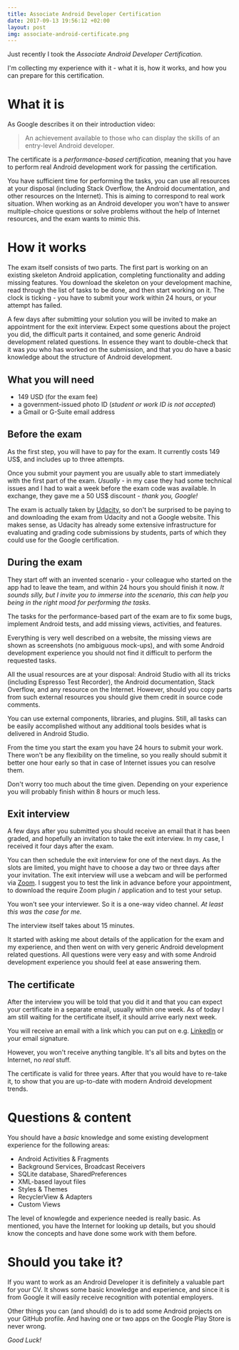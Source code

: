 ```yaml
---
title: Associate Android Developer Certification
date: 2017-09-13 19:56:12 +02:00
layout: post
img: associate-android-certificate.png
---
```


<script async custom-element="amp-youtube" src="https://cdn.ampproject.org/v0/amp-youtube-0.1.js"></script>

Just recently I took the _Associate Android Developer Certification_.

I'm collecting my experience with it - what it is, how it works, and how you can prepare for this certification.

What it is
==========

<amp-youtube width="480"
  height="270"
  layout="responsive"
  data-videoid="fUM9g4j5Q_o">
</amp-youtube>

As Google describes it on their introduction video:
> An achievement available to those who can display the skills of an entry-level Android developer.

The certificate is a _performance-based certification_, meaning that
you have to perform real Android development work for passing the
certification.

You have sufficient time for performing the tasks, you can use all resources at your disposal (including Stack Overflow, the Android documentation, and other resources on the Internet).
This is aiming to correspond to real work situation. When working as an Android developer you won't have to answer multiple-choice questions or solve problems without the help of Internet resources, and the exam wants to mimic this.

How it works
============
The exam itself consists of two parts.
The first part is working on an existing skeleton Android application, completing functionality and adding missing features.
You download the skeleton on your development machine, read through the list of tasks to be done, and then start working on it.
The clock is ticking - you have to submit your work within 24 hours, or your attempt has failed.

A few days after submitting your solution you will be invited to make an appointment for the exit interview.
Expect some questions about the project you did, the difficult parts it contained, and some generic Android development related questions.
In essence they want to double-check that it was _you_ who has worked on the submission, and that you do have a basic knowledge about the structure of Android development.

What you will need
------------------

* 149 USD (for the exam fee)
* a government-issued photo ID (_student or work ID is not accepted_)
* a Gmail or G-Suite email address

Before the exam
---------------

As the first step, you will have to pay for the exam. It currently costs 149 US$, and includes up to three attempts.

Once you submit your payment you are usually able to start immediately with the first part of the exam.
_Usually_ - in my case they had some technical issues and I had to wait a week before the exam code was available. In exchange, they gave me a 50 US$ discount - _thank you, Google!_

The exam is actually taken by [Udacity](https://www.udacity.com), so don't be surprised to be paying to and downloading the exam from Udacity and not a Google website.
This makes sense, as Udacity has already some extensive infrastructure for evaluating and grading code submissions by students, parts of which they could use for the Google certification.

During the exam
---------------

They start off with an invented scenario - your colleague who started on the app had to leave the team, and within 24 hours you should finish it now.
_It sounds silly, but I invite you to immerse into the scenario, this can help you being in the right mood for performing the tasks._

The tasks for the performance-based part of the exam are to fix some bugs, implement Android tests, and add missing views, activities, and features.

Everything is very well described on a website, the missing views are shown as screenshots (no ambiguous mock-ups), and with some Android development experience you should not find it difficult to perform the requested tasks.

All the usual resources are at your disposal: Android Studio with all its tricks (including Espresso Test Recorder), the Android documentation, Stack Overflow, and any resource on the Internet.
However, should you copy parts from such external resources you should give them credit in source code comments.

You can use external components, libraries, and plugins. Still, all tasks can be easily accomplished without any additional tools besides what is delivered in Android Studio.

From the time you start the exam you have 24 hours to submit your work. There won't be any flexibility on the timeline, so you really should submit it better one hour early so that in case of Internet issues you can resolve them.

Don't worry too much about the time given. Depending on your experience you will probably finish within 8 hours or much less.

Exit interview
--------------

A few days after you submitted you should receive an email that it has been graded, and hopefully an invitation to take the exit interview.
In my case, I received it four days after the exam.

You can then schedule the exit interview for one of the next days. As the slots are limited, you might have to choose a day two or three days after your invitation.
The exit interview will use a webcam and will be performed via [Zoom](https://zoom.us/).
I suggest you to test the link in advance before your appointment, to download the require Zoom plugin / application and to test your setup.

You won't see your interviewer. So it is a one-way video channel. _At least this was the case for me._

The interview itself takes about 15 minutes.

It started with asking me about details of the application for the exam and my experience, and then went on with very generic Android development related questions.
All questions were very easy and with some Android development experience you should feel at ease answering them.

The certificate
---------------

After the interview you will be told that you did it and that you can expect your certificate in a separate email, usually within one week. As of today I am still waiting for the certificate itself, it should arrive early next week.

You will receive an email with a link which you can put on e.g. [LinkedIn](https://linkedin.com) or your email signature.

However, you won't receive anything tangible. It's all bits and bytes on the Internet, no _real_ stuff.

The certificate is valid for three years. After that you would have to re-take it, to show that you are up-to-date with modern Android development trends.

Questions & content
===================

You should have a _basic_ knowledge and some existing development experience for the following areas:
* Android Activities & Fragments
* Background Services, Broadcast Receivers
* SQLite database, SharedPreferences
* XML-based layout files
* Styles & Themes
* RecyclerView & Adapters
* Custom Views

The level of knowlegde and experience needed is really basic.
As mentioned, you have the Internet for looking up details, but you should know the concepts and have done some work with them before.

Should you take it?
===================

If you want to work as an Android Developer it is definitely a valuable part for your CV.
It shows some basic knowledge and experience, and since it is from Google it will easily receive recognition with potential employers.

Other things you can (and should) do is to add some Android projects on your GitHub profile.
And having one or two apps on the Google Play Store is never wrong.

_Good Luck!_
